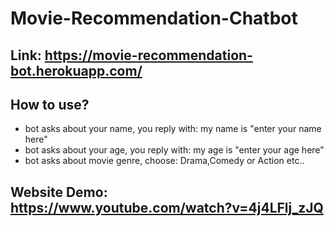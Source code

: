 # Movie-Recommendation-Chatbot

## Link:  https://movie-recommendation-bot.herokuapp.com/
## How to use?
 - bot asks about your name, you reply with:  my name is "enter your name here"
 -  bot asks about your age, you reply with:  my age is "enter your age here"
 - bot asks about movie genre, choose: Drama,Comedy or Action etc..
## Website Demo: https://www.youtube.com/watch?v=4j4LFlj_zJQ
